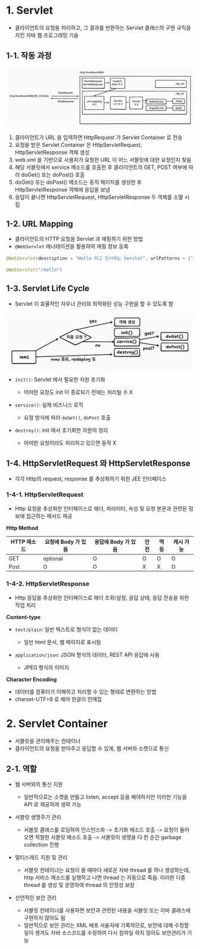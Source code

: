 # 1. Servlet

- 클라이언트의 요청을 처리하고, 그 결과를 반환하는 Servlet 클래스의 구현 규칙을 지킨 자바 웹 프로그래밍 기술

## 1-1. 작동 과정

<img src="./img/1.png">

1. 클라이언트가 URL 을 입력하면 HttpRequest 가 Servlet Container 로 전송
2. 요청을 받은 Servlet Container 은 HttpServletRequest, HttpServletResponse 객체 생성
3. web.xml 을 기반으로 사용자가 요청한 URL 이 어느 서블릿에 대한 요청인지 찾음
4. 해당 서블릿에서 service 메소드를 호출한 후 클라이언트의 GET, POST 여부에 따라 doGet() 또는 doPost() 호출
5. doGet() 또는 doPost() 메소드는 동적 페이지를 생성한 후 HttpServletResponse 객체에 응답을 보냄
6. 응답이 끝나면 HttpServletRequest, HttpServletResponse 두 객체를 소멸 시킴

## 1-2. URL Mapping

- 클라이언트의 HTTP 요청을 Servlet 과 매핑하기 위한 방법
- ```@WebServlet``` 애너테이션을 활용하여 매핑 정보 등록

```java
@WebServlet(description = "Hello 라고 인사하는 Servlet", urlPatterns = {"/hello"}) // URL 매핑 설정
```

```java
@WebServlet("/hello")
```

## 1-3. Servlet Life Cycle

- Servlet 이 효율적인 자우너 관리와 최적화된 성능 구현을 할 수 있도록 함

<img src="./img/2.png">

- ```init()```: Servlet 에서 필요한 자원 초기화
	- 어떠한 요청도 init 이 종료되기 전에는 처리될 수 X

- ```service()```: 실제 비즈니스 로직
	- 요청 방식에 따라 ```doGet()```, ```doPost``` 호출

- ```destroy()```: init 에서 초기화한 자원의 정리
	- 어떠한 요청이라도 처리하고 있으면 동작 X

## 1-4. HttpServletRequest 와 HttpServletResponse

- 각각 Http의 request, response 를 추상화하기 위한 JEE 인터페이스

### 1-4-1. HttpServletRequest
- Http 요청을 추상화한 인터페이스로 헤더, 파라미터, 속성 및 요청 본문과 관련된 정보에 접근하는 메서드 제공

**Http Method**

| HTTP 메소드 | 요청에 Body 가 있음 | 응답에 Body 가 있음 | 안전 | 멱등 | 캐시 가능 |
| --- | --- | --- | --- | --- | --- |
| GET | optional | O | O | O | O |
| Post | O | O | X | X | O |

### 1-4-2. HttpServletResponse
- Http 응답을 추상화한 인터페이스로 헤더 조회/설정, 응답 상태, 응답 전송을 위한 작업 처리

**Content-type**
- ```text/plain```: 일반 텍스트로 형식이 없는 데이터
	- 일반 html 문서, 웹 페이지로 표시됨

- ```application/json```: JSON 형식의 데이터, REST API 응답에 사용
	- JPEG 형식의 이미지

**Character Encoding**
- 데이터를 컴퓨터가 이해하고 처리할 수 있는 형태로 변환하는 방법
- charset-UTF=8 로 해야 한글이 안깨짐

# 2. Servlet Container
- 서블릿을 관리해주는 컨테이너
- 클라이언트의 요청을 받아주고 응답할 수 있게, 웹 서버와 소켓으로 통신

## 2-1. 역할
- 웹 서버와의 통신 지원
	- 일반적으로는 소켓을 만들고 listen, accept 등을 해야하지만 이러한 기능을 API 로 제공하여 생략 가능

- 서블릿 생명주기 관리
	- 서블릿 클래스를 로딩하여 인스턴스화 -> 초기화 메소드 호출 -> 요청이 들어오면 적절한 서블릿 메소드 호출 -> 서블릿이 생명을 다 한 순간 garbage collection 진행

- 멀티스레드 지원 및 관리
	- 서블릿 컨테이너는 요청이 올 때마다 새로운 자바 thread 를 하나 생성하는데, http 서비스 메소드를 실행하고 나면 thread 는 자동으로 죽음. 이러한 다중 thread 를 생성 및 운영하여 thread 의 안정성 보장

- 선언적인 보안 관리
	- 서블릿 컨테이너를 사용하면 보안과 관련된 내용을 서블릿 또는 자바 클래스에 구현하지 않아도 됨
	- 일반적으로 보안 관리는 XML 배포 서술자에 기록하므로, 보안에 대해 수정할 일이 생겨도 자바 소스코드를 수정하여 다시 컴파일 하지 않아도 보안관리가 가능